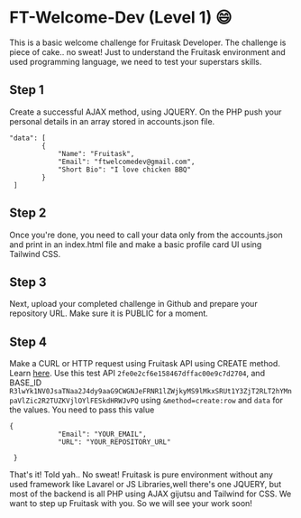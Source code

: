 # FT-Welcome-Dev (Level 1) 😄
This is a basic welcome challenge for Fruitask Developer. The challenge is piece of cake.. no sweat!
Just to understand the Fruitask environment and used programming language, we need to test your superstars skills.

## Step 1
Create a successful AJAX method, using JQUERY. On the PHP push your personal details in an array stored in accounts.json file.
```
"data": [
        {
            "Name": "Fruitask",
            "Email": "ftwelcomedev@gmail.com",
            "Short Bio": "I love chicken BBQ"
        }
 ]
 ```


## Step 2
Once you're done, you need to call your data only from the accounts.json and print in an index.html file and make a basic profile card UI
using Tailwind CSS.

## Step 3
Next, upload your completed challenge in Github and prepare your repository URL. Make sure it is PUBLIC for a moment.

## Step 4
Make a CURL or HTTP request using Fruitask API using CREATE method. Learn <a href="https://fruitask.com/developer/">here</a>.
Use this test API ``2fe0e2cf6e158467dffac00e9c7d2704``, and BASE_ID ``R3lwYk1NV0JsaTNaa2J4dy9aaG9CWGNJeFRNR1lZWjkyMS9lMkxSRUt1Y3ZjT2RLT2hYMnpaVlZic2R2TUZKVjlOYlFESkdHRWJvPQ`` using ``&method=create:row`` and ``data`` for the values.
You need to pass this value
``` 
{
            "Email": "YOUR_EMAIL",
            "URL": "YOUR_REPOSITORY_URL"
           
 }
```

That's it! Told yah.. No sweat! Fruitask is pure environment without any used framework like Lavarel or JS Libraries,well there's one JQUERY, but most of the backend is all PHP using AJAX gijutsu and Tailwind for CSS. We want to step up Fruitask with you. So we will see your work soon! 
